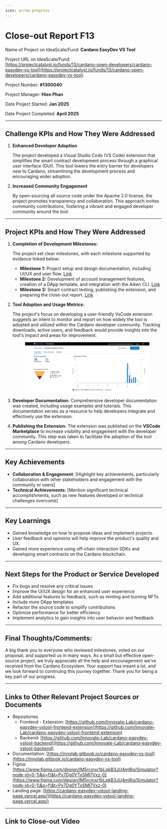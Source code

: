 ```yaml
---
icon: arrow-progress
---
```


# Close-out Report F13

Name of Project on IdeaScale/Fund: **Cardano EasyDev VS Tool**

Project URL on IdeaScale/Fund: [https://projectcatalyst.io/funds/13/cardano-open-developers/cardano-easydev-vs-tool](https://projectcatalyst.io/funds/13/cardano-open-developers/cardano-easydev-vs-tool)

Project Number: **#1300040**

Project Manager: **Hien Phan**

Date Project Started: **Jan 2025**

Date Project Completed: **April 2025**

***

## Challenge KPIs and How They Were Addressed

1.  **Enhanced Developer Adoption**

    The project developed a Visual Studio Code (VS Code) extension that simplifies the smart contract development process through a graphical user interface (GUI). This tool lowers the entry barrier for developers new to Cardano, streamlining the development process and encouraging wider adoption.
2.  **Increased Community Engagement**

    By open-sourcing all source code under the Apache 2.0 license, the project promotes transparency and collaboration. This approach invites community contributions, fostering a vibrant and engaged developer community around the tool.

***

## **Project KPIs and How They Were Addressed**

1.  **Completion of Development Milestones:**

    The project set clear milestones, with each milestone supported by evidence linked below:

    * **Milestone 1:** Project setup and design documentation, including UI/UX and user flow. [Link](https://milestones.projectcatalyst.io/projects/1300040/milestones/1)
    * **Milestone 2:** Development of account management features, creation of a DApp template, and integration with the Aiken CLI. [Link](https://milestones.projectcatalyst.io/projects/1300040/milestones/2)
    * **Milestone 3:** Smart contract testing, publishing the extension, and preparing the close-out report. [Link](https://milestones.projectcatalyst.io/projects/1300040/milestones/3)
2.  **Tool Adoption and Usage Metrics:**

    The project's focus on developing a user-friendly VsCode extension suggests an intent to monitor and report on how widely the tool is adopted and utilized within the Cardano developer community. Tracking downloads, active users, and feedback would provide insights into the tool's impact and areas for improvement.



    <figure><img src=".gitbook/assets/vscode-marketplace-report.png" alt=""><figcaption></figcaption></figure>
3. **Developer Documentation:** Comprehensive developer documentation was created, including usage examples and tutorials. This documentation serves as a resource to help developers integrate and effectively use the extension.
4. **Publishing the Extension:** The extension was published on the **VSCode Marketplace** to increase visibility and engagement with the developer community. This step was taken to facilitate the adoption of the tool among Cardano developers.

***

## **Key Achievements**

* **Collaboration & Engagement**: \[Highlight key achievements, particularly collaboration with other stakeholders and engagement with the community or users]
* **Technical Achievements**: \[Mention significant technical accomplishments, such as new features developed or technical challenges overcome]

***

## **Key Learnings**

* Gained knowledge on how to propose ideas and implement projects.
* User feedback and opinions will help improve the product's quality and UX.
* Gained more experience using off-chain interaction SDKs and developing smart contracts on the Cardano blockchain.

***

## **Next Steps for the Product or Service Developed**

* Fix bugs and resolve any critical issues
* Improve the UI/UX design for an enhanced user experience
* Add additional features to feedback, such as minting and burning NFTs
* Include more DApp templates
* Refactor the source code to simplify contributions
* Optimize performance for better efficiency
* Implement analytics to gain insights into user behavior and feedback

***

## **Final Thoughts/Comments:**

A big thank you to everyone who reviewed milestones, voted on our proposal, and supported us in many ways. As a small but effective open-source project, we truly appreciate all the help and encouragement we've received from the Cardano Ecosystem. Your support has meant a lot, and we look forward to continuing this journey together. Thank you for being a key part of our progress.

***

## **Links to Other Relevant Project Sources or Documents**

* Repositories
  * Frontend - Extension: [https://github.com/Innovate-Lab/cardano-easydev-vstool-frontend-extension](https://github.com/Innovate-Lab/cardano-easydev-vstool-frontend-extension)
  * Backend: [https://github.com/Innovate-Lab/cardano-easydev-vstool-backend](https://github.com/Innovate-Lab/cardano-easydev-vstool-backend)
* Documentation: [https://innolab.gitbook.io/cardano-easydev-vs-tool](https://innolab.gitbook.io/cardano-easydev-vs-tool)
* Figma: [https://www.figma.com/design/lM5rcmxr1bLpkB3JU4mI6q/Simulator?node-id=0-1\&p=f\&t=Px7Dg0YTxSMl7Vxz-0](https://www.figma.com/design/lM5rcmxr1bLpkB3JU4mI6q/Simulator?node-id=0-1\&p=f\&t=Px7Dg0YTxSMl7Vxz-0)
* Landing page: [https://cardano-easydev-vstool-landing-page.vercel.app/](https://cardano-easydev-vstool-landing-page.vercel.app/)

***

## **Link to Close-out Video**

